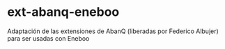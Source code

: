 # ext-abanq-eneboo
Adaptación de las extensiones de AbanQ (liberadas por Federico Albujer) para ser usadas con Eneboo
